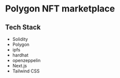 # Polygon NFT marketplace

## Tech Stack
- Solidity
- Polygon
- ipfs
- hardhat
- openzeppelin
- Next.js
- Tailwind CSS 
